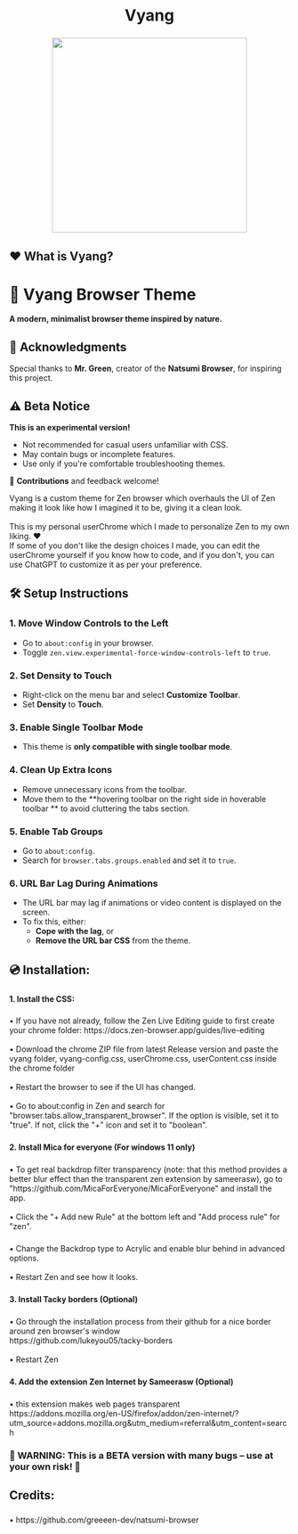 <h1 align="center">Vyang</h1>

###

<div align="center">
  <img height="350" src="https://i.redd.it/nshhy3aishqe1.jpeg"  />
</div>

###

<h2 align="left">❤️ What is Vyang?</h2>

###


# 🦋 Vyang Browser Theme  

**A modern, minimalist browser theme inspired by nature.**  

## 🙏 Acknowledgments  
Special thanks to **Mr. Green**, creator of the **Natsumi Browser**, for inspiring this project.  

## ⚠️ Beta Notice  
**This is an experimental version!**  
- Not recommended for casual users unfamiliar with CSS.  
- May contain bugs or incomplete features.  
- Use only if you're comfortable troubleshooting themes.  

🔧 **Contributions** and feedback welcome!  

<p align="left">Vyang is a custom theme for Zen browser which overhauls the UI of Zen making it look like how I imagined it to be, giving it a clean look.<br><br>This is my personal userChrome which I made to personalize Zen to my own liking. ❤️<br>If some of you don't like the design choices I made, you can edit the userChrome yourself if you know how to code, and if you don't, you can use ChatGPT to customize it as per your preference.</p>

###

## 🛠️ Setup Instructions  

### 1. Move Window Controls to the Left  
- Go to `about:config` in your browser.  
- Toggle `zen.view.experimental-force-window-controls-left` to `true`.  

### 2. Set Density to Touch  
- Right-click on the menu bar and select **Customize Toolbar**.  
- Set **Density** to **Touch**.  

### 3. Enable Single Toolbar Mode  
- This theme is **only compatible with single toolbar mode**.

### 4. Clean Up Extra Icons  
- Remove unnecessary icons from the toolbar.  
- Move them to the **hovering toolbar on the right side in hoverable toolbar ** to avoid cluttering the tabs section.  

### 5. Enable Tab Groups  
- Go to `about:config`.  
- Search for `browser.tabs.groups.enabled` and set it to `true`.  

### 6. URL Bar Lag During Animations  
- The URL bar may lag if animations or video content is displayed on the screen.  
- To fix this, either:  
  - **Cope with the lag**, or  
  - **Remove the URL bar CSS** from the theme.  


<h2 align="left">💿 Installation:</h2>

###

<h4 align="left">1. Install the CSS:</h4>

###

<p align="left">• If you have not already, follow the Zen Live Editing guide to first create your chrome folder: https://docs.zen-browser.app/guides/live-editing<br><br>• Download the chrome ZIP file from latest Release version and paste the vyang folder, vyang-config.css, userChrome.css, userContent.css inside the chrome folder <br><br>• Restart the browser to see if the UI has changed.<br><br>• Go to about:config in Zen and search for "browser.tabs.allow_transparent_browser". If the option is visible, set it to "true". If not, click the "+" icon and set it to "boolean".</p>

###

<h4 align="left">2. Install Mica for everyone (For windows 11 only)</h4>

###

<p align="left">• To get real backdrop filter transparency (note: that this method provides a better blur effect than the transparent zen extension by sameerasw), go to "https://github.com/MicaForEveryone/MicaForEveryone" and install the app.<br><br>• Click the "+ Add new Rule" at the bottom left and "Add process rule" for "zen".</p>

###

<p align="left">• Change the Backdrop type to Acrylic and enable blur behind in advanced options.<br><br>• Restart Zen and see how it looks.</p>

###

<h4 align="left">3. Install Tacky borders (Optional)</h4>

###

<p align="left">• Go through the installation process from their github for a nice border around zen browser's window<br>https://github.com/lukeyou05/tacky-borders<br><br>• Restart Zen</p>

###

<h4 align="left">4. Add the extension Zen Internet by Sameerasw (Optional)</h4>

###


<p align="left">• this extension makes web pages transparent<br>https://addons.mozilla.org/en-US/firefox/addon/zen-internet/?utm_source=addons.mozilla.org&utm_medium=referral&utm_content=search</p>

###

### 🚨 **WARNING:** This is a BETA version with many bugs – use at your own risk! 🚨 

<h2 align="left">Credits:</h2>

###

<p align="left">• https://github.com/greeeen-dev/natsumi-browser</p>

###

